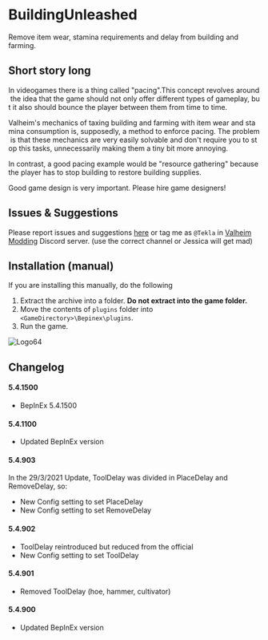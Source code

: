 # BuildingUnleashed

Remove item wear, stamina requirements and delay from building and farming.

## Short story long

In videogames there is a thing called "pacing".This concept revolves around the idea that the game should not only offer different types of gameplay, but it also should bounce the player between them from time to time.

Valheim's mechanics of taxing building and farming with item wear and stamina consumption is, supposedly, a method to enforce pacing. The problem is that these mechanics are very easily solvable and don't require you to stop this tasks, unnecessarily making them a tiny bit more annoying.

In contrast, a good pacing example would be "resource gathering" because the player has to stop building to restore building supplies.

Good game design is very important. Please hire game designers!

## Issues & Suggestions

Please report issues and suggestions [here](https://github.com/T3kla/ValMods/issues) or tag me as `@Tekla` in [Valheim Modding](https://discord.gg/RBq2mzeu4z) Discord server. (use the correct channel or Jessica will get mad)

## Installation (manual)

If you are installing this manually, do the following

1. Extract the archive into a folder. **Do not extract into the game folder.**
2. Move the contents of `plugins` folder into `<GameDirectory>\Bepinex\plugins`.
3. Run the game.

![Logo64](https://user-images.githubusercontent.com/23636548/112306898-a1ac1f00-8ca0-11eb-8b3e-90e73dc7bad2.png)

## Changelog

#### 5.4.1500

- BepInEx 5.4.1500

#### 5.4.1100

- Updated BepInEx version

#### 5.4.903

In the 29/3/2021 Update, ToolDelay was divided in PlaceDelay and RemoveDelay, so:

- New Config setting to set PlaceDelay
- New Config setting to set RemoveDelay

#### 5.4.902

- ToolDelay reintroduced but reduced from the official
- New Config setting to set ToolDelay

#### 5.4.901

- Removed ToolDelay (hoe, hammer, cultivator)

#### 5.4.900

- Updated BepInEx version
